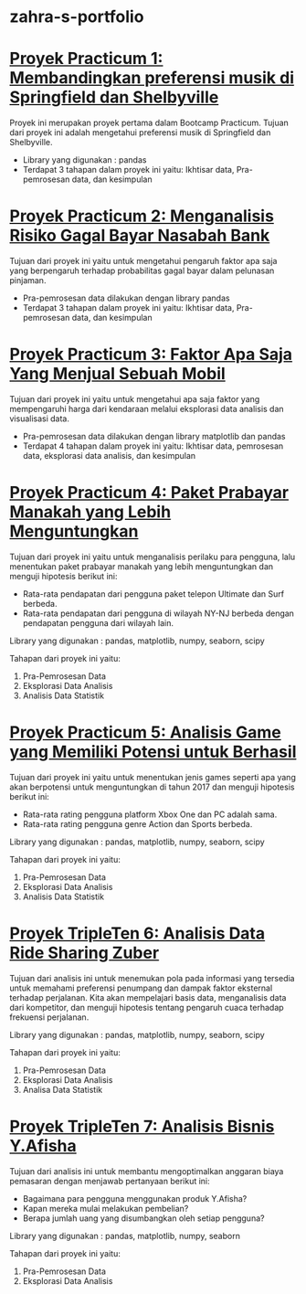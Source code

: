 # zahra-s-portfolio

# [Proyek Practicum 1: Membandingkan preferensi musik di Springfield dan Shelbyville](https://github.com/zahraafifa/zahra-s-portfolio/tree/Practicum-Project---1)

Proyek ini merupakan proyek pertama dalam Bootcamp Practicum. Tujuan dari proyek ini adalah mengetahui preferensi musik di Springfield dan Shelbyville.

- Library yang digunakan : pandas
- Terdapat 3 tahapan dalam proyek ini yaitu: Ikhtisar data, Pra-pemrosesan data, dan kesimpulan

# [Proyek Practicum 2: Menganalisis Risiko Gagal Bayar Nasabah Bank](https://github.com/zahraafifa/zahra-s-portfolio/tree/Practicum-Project---2)

Tujuan dari proyek ini yaitu untuk mengetahui pengaruh faktor apa saja yang berpengaruh terhadap probabilitas gagal bayar dalam pelunasan pinjaman. 

- Pra-pemrosesan data dilakukan dengan library pandas
- Terdapat 3 tahapan dalam proyek ini yaitu: Ikhtisar data, Pra-pemrosesan data, dan kesimpulan

# [Proyek Practicum 3: Faktor Apa Saja Yang Menjual Sebuah Mobil](https://github.com/zahraafifa/zahra-s-portfolio/tree/Practicum-Project---3)

Tujuan dari proyek ini yaitu untuk mengetahui apa saja faktor yang mempengaruhi harga dari kendaraan melalui eksplorasi data analisis dan visualisasi data.

- Pra-pemrosesan data dilakukan dengan library matplotlib dan pandas
- Terdapat 4 tahapan dalam proyek ini yaitu: Ikhtisar data, pemrosesan data, eksplorasi data analisis, dan kesimpulan

# [Proyek Practicum 4: Paket Prabayar Manakah yang Lebih Menguntungkan](https://github.com/zahraafifa/zahra-s-portfolio/tree/Practicum-Project-4)

Tujuan dari proyek ini yaitu untuk menganalisis perilaku para pengguna, lalu menentukan paket prabayar manakah yang lebih menguntungkan dan menguji hipotesis berikut ini:
- Rata-rata pendapatan dari pengguna paket telepon Ultimate dan Surf berbeda.
- Rata-rata pendapatan dari pengguna di wilayah NY-NJ berbeda dengan pendapatan pengguna dari wilayah lain.

Library yang digunakan : pandas, matplotlib, numpy, seaborn, scipy

Tahapan dari proyek ini yaitu:
1. Pra-Pemrosesan Data
2. Eksplorasi Data Analisis
3. Analisis Data Statistik

# [Proyek Practicum 5: Analisis Game yang Memiliki Potensi untuk Berhasil](https://github.com/zahraafifa/zahra-s-portfolio/tree/Practicum-Project-5)

Tujuan dari proyek ini yaitu untuk menentukan jenis games seperti apa yang akan berpotensi untuk menguntungkan di tahun 2017 dan menguji hipotesis berikut ini:

- Rata-rata rating pengguna platform Xbox One dan PC adalah sama.
- Rata-rata rating pengguna genre Action dan Sports berbeda.

Library yang digunakan : pandas, matplotlib, numpy, seaborn, scipy

Tahapan dari proyek ini yaitu:
1. Pra-Pemrosesan Data
2. Eksplorasi Data Analisis
3. Analisis Data Statistik

# [Proyek TripleTen 6: Analisis Data Ride Sharing Zuber](https://github.com/zahraafifa/zahra-s-portfolio/tree/TripleTen-Project-6)

Tujuan dari analisis ini untuk menemukan pola pada informasi yang tersedia untuk memahami preferensi penumpang dan dampak faktor eksternal terhadap perjalanan. Kita akan mempelajari basis data, menganalisis data dari kompetitor, dan menguji hipotesis tentang pengaruh cuaca terhadap frekuensi perjalanan.

Library yang digunakan : pandas, matplotlib, numpy, seaborn, scipy

Tahapan dari proyek ini yaitu:
1. Pra-Pemrosesan Data
2. Eksplorasi Data Analisis
3. Analisa Data Statistik

# [Proyek TripleTen 7: Analisis Bisnis Y.Afisha](https://github.com/zahraafifa/zahra-s-portfolio/tree/TripleTen-Project-7)

Tujuan dari analisis ini untuk membantu mengoptimalkan anggaran biaya pemasaran dengan menjawab pertanyaan berikut ini:
- Bagaimana para pengguna menggunakan produk Y.Afisha?
- Kapan mereka mulai melakukan pembelian?
- Berapa jumlah uang yang disumbangkan oleh setiap pengguna?

Library yang digunakan : pandas, matplotlib, numpy, seaborn

Tahapan dari proyek ini yaitu:
1. Pra-Pemrosesan Data
2. Eksplorasi Data Analisis
